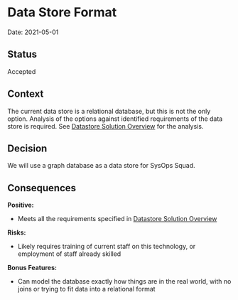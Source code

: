 # Data Store Format


Date: 2021-05-01

## Status
Accepted


## Context
The current data store is a relational database, but this is not the only option. Analysis of the options against identified requirements of the data store is required. See [Datastore Solution Overview](../2.SolutionBackground/datastore/README.md) for the analysis.

## Decision

We will use a graph database as a data store for SysOps Squad.

## Consequences

**Positive:**

- Meets all the requirements specified in [Datastore Solution Overview](../2.SolutionBackground/datastore/README.md)

**Risks:**

- Likely requires training of current staff on this technology, or employment of staff already skilled

**Bonus Features:**

- Can model the database exactly how things are in the real world, with no joins or trying to fit data into a relational format